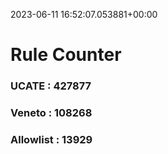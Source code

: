 2023-06-11 16:52:07.053881+00:00
# Rule Counter 
 ### UCATE : 427877

 ### Veneto : 108268

 ### Allowlist : 13929